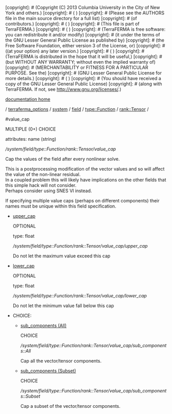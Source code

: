 [copyright]: # (Copyright (C) 2013 Columbia University in the City of New York and others.)
[copyright]: # ( )
[copyright]: # (Please see the AUTHORS file in the main source directory for a full list)
[copyright]: # (of contributors.)
[copyright]: # ( )
[copyright]: # (This file is part of TerraFERMA.)
[copyright]: # ( )
[copyright]: # (TerraFERMA is free software: you can redistribute it and/or modify)
[copyright]: # (it under the terms of the GNU Lesser General Public License as published by)
[copyright]: # (the Free Software Foundation, either version 3 of the License, or)
[copyright]: # ((at your option) any later version.)
[copyright]: # ( )
[copyright]: # (TerraFERMA is distributed in the hope that it will be useful,)
[copyright]: # (but WITHOUT ANY WARRANTY; without even the implied warranty of)
[copyright]: # (MERCHANTABILITY or FITNESS FOR A PARTICULAR PURPOSE. See the)
[copyright]: # (GNU Lesser General Public License for more details.)
[copyright]: # ( )
[copyright]: # (You should have received a copy of the GNU Lesser General Public License)
[copyright]: # (along with TerraFERMA. If not, see <http://www.gnu.org/licenses/>.)

[documentation home](Documentation)

/ [terraferma_options](../../../../../terraferma_options) / [system](../../../../system) / [field](../../../field) / [type::Function](../../type__Function) / [rank::Tensor](../rank__Tensor) /

#value_cap

MULTIPLE (0+) CHOICE 

attributes: name (string) 

*/system/field/type::Function/rank::Tensor/value_cap*

Cap the values of the field after every nonlinear solve.

This is a postprocessing modification of the vector values and so will affect the value of the non-linear residual.  
In a coupled problem this will likely have implications on the other fields that this simple hack will not consider.  
Perhaps consider using SNES VI instead.

If specifying multiple value caps (perhaps on different components) their names must be unique within this field specification.

* [upper_cap](value_cap/upper_cap "child")

    OPTIONAL 

    type: float

    */system/field/type::Function/rank::Tensor/value_cap/upper_cap*

    Do not let the maximum value exceed this cap

* [lower_cap](value_cap/lower_cap "child")

    OPTIONAL 

    type: float

    */system/field/type::Function/rank::Tensor/value_cap/lower_cap*

    Do not let the minimum value fall below this cap

* CHOICE:
    * [sub_components (All)](value_cap/sub_components__All "child")

        CHOICE 

        */system/field/type::Function/rank::Tensor/value_cap/sub_components::All*

        Cap all the vector/tensor components.

    * [sub_components (Subset)](value_cap/sub_components__Subset "child")

        CHOICE 

        */system/field/type::Function/rank::Tensor/value_cap/sub_components::Subset*

        Cap a subset of the vector/tensor components.

[autogenerated]: # (This file was automatically generated from the schema file:/home/cwilson/repos/github/TerraFERMA/TerraFERMA/buckettools/schemas/function.rng.)

